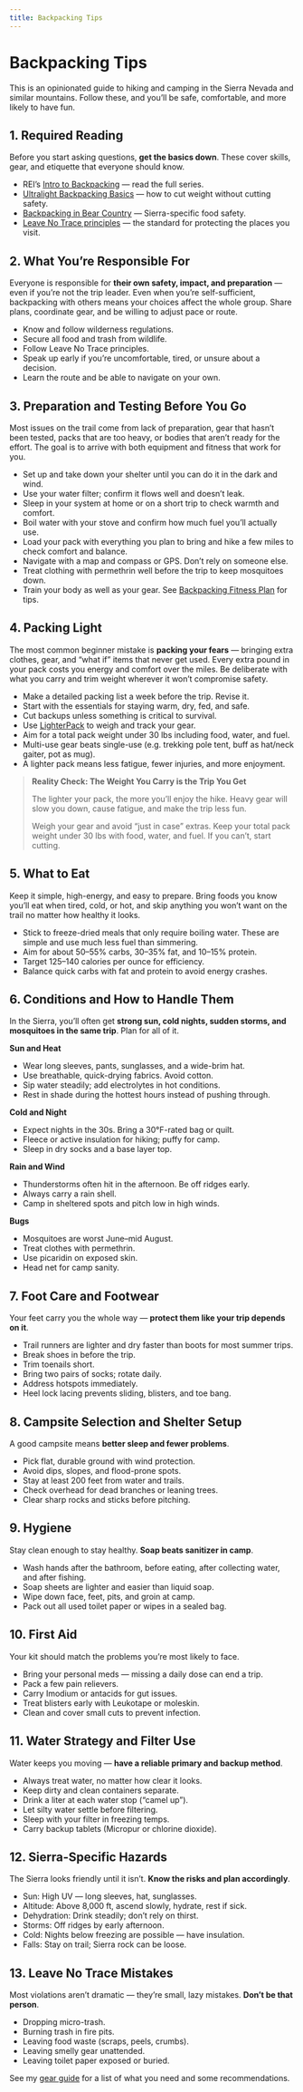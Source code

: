 ```yaml
---
title: Backpacking Tips
---
```


# Backpacking Tips

This is an opinionated guide to hiking and camping in the Sierra Nevada and similar mountains. Follow these, and you’ll be safe, comfortable, and more likely to have fun.

## 1. Required Reading

Before you start asking questions, **get the basics down**. These cover skills, gear, and etiquette that everyone should know.

- REI’s [Intro to Backpacking](https://www.rei.com/learn/series/intro-to-backpacking) — read the full series.
- [Ultralight Backpacking Basics](https://www.rei.com/learn/expert-advice/ultralight-backpacking.html) — how to cut weight without cutting safety.
- [Backpacking in Bear Country](https://www.rei.com/learn/expert-advice/backpacking-in-bear-country.html) — Sierra-specific food safety.
- [Leave No Trace principles](https://lnt.org/why/7-principles/) — the standard for protecting the places you visit.

## 2. What You’re Responsible For

Everyone is responsible for **their own safety, impact, and preparation** — even if you’re not the trip leader. Even when you’re self-sufficient, backpacking with others means your choices affect the whole group. Share plans, coordinate gear, and be willing to adjust pace or route.

- Know and follow wilderness regulations.
- Secure all food and trash from wildlife.
- Follow Leave No Trace principles.
- Speak up early if you’re uncomfortable, tired, or unsure about a decision.
- Learn the route and be able to navigate on your own.

## 3. Preparation and Testing Before You Go

Most issues on the trail come from lack of preparation, gear that hasn’t been tested, packs that are too heavy, or bodies that aren’t ready for the effort. The goal is to arrive with both equipment and fitness that work for you.

- Set up and take down your shelter until you can do it in the dark and wind.  
- Use your water filter; confirm it flows well and doesn’t leak.  
- Sleep in your system at home or on a short trip to check warmth and comfort.  
- Boil water with your stove and confirm how much fuel you’ll actually use.  
- Load your pack with everything you plan to bring and hike a few miles to check comfort and balance.  
- Navigate with a map and compass or GPS. Don’t rely on someone else.  
- Treat clothing with permethrin well before the trip to keep mosquitoes down.  
- Train your body as well as your gear. See [Backpacking Fitness Plan](fitness.md) for tips.  

## 4. Packing Light

The most common beginner mistake is **packing your fears** — bringing extra clothes, gear, and “what if” items that never get used. Every extra pound in your pack costs you energy and comfort over the miles. Be deliberate with what you carry and trim weight wherever it won’t compromise safety.

- Make a detailed packing list a week before the trip. Revise it.
- Start with the essentials for staying warm, dry, fed, and safe.
- Cut backups unless something is critical to survival.
- Use [LighterPack](https://lighterpack.com) to weigh and track your gear.
- Aim for a total pack weight under 30 lbs including food, water, and fuel.
- Multi-use gear beats single-use (e.g. trekking pole tent, buff as hat/neck gaiter, pot as mug).
- A lighter pack means less fatigue, fewer injuries, and more enjoyment.

> **Reality Check: The Weight You Carry is the Trip You Get**
>
> The lighter your pack, the more you’ll enjoy the hike. Heavy gear will slow you down, cause fatigue, and make the trip less fun.
>
> Weigh your gear and avoid “just in case” extras. Keep your total pack weight under 30 lbs with food, water, and fuel. If you can’t, start cutting.

## 5. What to Eat

Keep it simple, high-energy, and easy to prepare. Bring foods you know you’ll eat when tired, cold, or hot, and skip anything you won’t want on the trail no matter how healthy it looks.

- Stick to freeze-dried meals that only require boiling water. These are simple and use much less fuel than simmering.  
- Aim for about 50–55% carbs, 30–35% fat, and 10–15% protein.  
- Target 125–140 calories per ounce for efficiency.  
- Balance quick carbs with fat and protein to avoid energy crashes.  

## 6. Conditions and How to Handle Them

In the Sierra, you’ll often get **strong sun, cold nights, sudden storms, and mosquitoes in the same trip**. Plan for all of it.

**Sun and Heat**
- Wear long sleeves, pants, sunglasses, and a wide-brim hat.
- Use breathable, quick-drying fabrics. Avoid cotton.
- Sip water steadily; add electrolytes in hot conditions.
- Rest in shade during the hottest hours instead of pushing through.

**Cold and Night**
- Expect nights in the 30s. Bring a 30°F-rated bag or quilt.
- Fleece or active insulation for hiking; puffy for camp.
- Sleep in dry socks and a base layer top.

**Rain and Wind**
- Thunderstorms often hit in the afternoon. Be off ridges early.
- Always carry a rain shell.
- Camp in sheltered spots and pitch low in high winds.

**Bugs**
- Mosquitoes are worst June–mid August.
- Treat clothes with permethrin.
- Use picaridin on exposed skin.
- Head net for camp sanity.

## 7. Foot Care and Footwear

Your feet carry you the whole way — **protect them like your trip depends on it**.

- Trail runners are lighter and dry faster than boots for most summer trips.
- Break shoes in before the trip.
- Trim toenails short.
- Bring two pairs of socks; rotate daily.
- Address hotspots immediately.
- Heel lock lacing prevents sliding, blisters, and toe bang.

## 8. Campsite Selection and Shelter Setup

A good campsite means **better sleep and fewer problems**.

- Pick flat, durable ground with wind protection.
- Avoid dips, slopes, and flood-prone spots.
- Stay at least 200 feet from water and trails.
- Check overhead for dead branches or leaning trees.
- Clear sharp rocks and sticks before pitching.

## 9. Hygiene

Stay clean enough to stay healthy. **Soap beats sanitizer in camp**.

- Wash hands after the bathroom, before eating, after collecting water, and after fishing.
- Soap sheets are lighter and easier than liquid soap.
- Wipe down face, feet, pits, and groin at camp.
- Pack out all used toilet paper or wipes in a sealed bag.

## 10. First Aid

Your kit should match the problems you’re most likely to face.

- Bring your personal meds — missing a daily dose can end a trip.
- Pack a few pain relievers.
- Carry Imodium or antacids for gut issues.
- Treat blisters early with Leukotape or moleskin.
- Clean and cover small cuts to prevent infection.

## 11. Water Strategy and Filter Use

Water keeps you moving — **have a reliable primary and backup method**.

- Always treat water, no matter how clear it looks.
- Keep dirty and clean containers separate.
- Drink a liter at each water stop (“camel up”).
- Let silty water settle before filtering.
- Sleep with your filter in freezing temps.
- Carry backup tablets (Micropur or chlorine dioxide).

## 12. Sierra-Specific Hazards

The Sierra looks friendly until it isn’t. **Know the risks and plan accordingly**.

- Sun: High UV — long sleeves, hat, sunglasses.
- Altitude: Above 8,000 ft, ascend slowly, hydrate, rest if sick.
- Dehydration: Drink steadily; don’t rely on thirst.
- Storms: Off ridges by early afternoon.
- Cold: Nights below freezing are possible — have insulation.
- Falls: Stay on trail; Sierra rock can be loose.

## 13. Leave No Trace Mistakes

Most violations aren’t dramatic — they’re small, lazy mistakes. **Don’t be that person**.

- Dropping micro-trash.
- Burning trash in fire pits.
- Leaving food waste (scraps, peels, crumbs).
- Leaving smelly gear unattended.
- Leaving toilet paper exposed or buried.

See my [gear guide](gear.md) for a list of what you need and some recommendations.